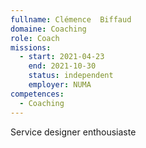 ```yaml
---
fullname: Clémence  Biffaud
domaine: Coaching
role: Coach
missions:
  - start: 2021-04-23
    end: 2021-10-30
    status: independent
    employer: NUMA
competences:
  - Coaching
---
```

Service designer enthousiaste
